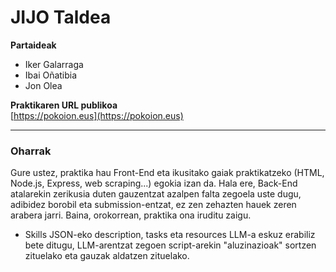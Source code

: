 # JIJO Taldea

**Partaideak**  
- Iker Galarraga  
- Ibai Oñatibia  
- Jon Olea  

**Praktikaren URL publikoa**  
[https://pokoion.eus](https://pokoion.eus)

---

### Oharrak

Gure ustez, praktika hau Front-End eta ikusitako gaiak praktikatzeko (HTML, Node.js, Express, web scraping...) egokia izan da. Hala ere, Back-End atalarekin zerikusia duten gauzentzat azalpen falta zegoela uste dugu, adibidez borobil eta submission-entzat, ez zen zehazten hauek zeren arabera jarri. Baina, orokorrean, praktika ona iruditu zaigu.

- Skills JSON-eko description, tasks eta resources LLM-a eskuz erabiliz bete ditugu, LLM-arentzat zegoen script-arekin "aluzinazioak" sortzen zituelako eta gauzak aldatzen zituelako.

